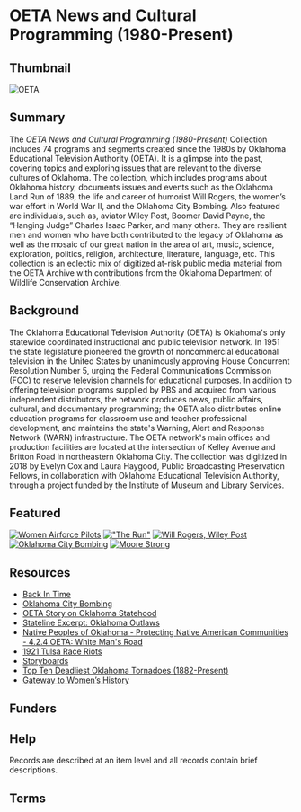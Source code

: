 # OETA News and Cultural Programming (1980-Present)

## Thumbnail

![OETA](https://s3.amazonaws.com/americanarchive.org/special-collections/OETA_THUMBNAILS/OETA_square_logo.jpg "OETA")

## Summary

The <em> OETA News and Cultural Programming (1980-Present) </em> Collection includes 74 programs and segments created since the 1980s by Oklahoma Educational Television Authority (OETA). It is a glimpse into the past, covering topics and exploring issues that are relevant to the diverse cultures of Oklahoma. The collection, which includes programs about Oklahoma history, documents issues and events such as the Oklahoma Land Run of 1889, the life and career of humorist Will Rogers, the women’s war effort in World War II, and the Oklahoma City Bombing. Also featured are individuals, such as, aviator Wiley Post, Boomer David Payne, the “Hanging Judge” Charles Isaac Parker, and many others. They are resilient men and women who have both contributed to the legacy of Oklahoma as well as the mosaic of our great nation in the area of art, music, science, exploration, politics, religion, architecture, literature, language, etc. This collection is an eclectic mix of digitized at-risk public media material from the OETA Archive with contributions from the Oklahoma Department of Wildlife Conservation Archive.
## Background

The Oklahoma Educational Television Authority (OETA) is Oklahoma's only statewide coordinated instructional and public television network. In 1951 the state legislature pioneered the growth of noncommercial educational television in the United States by unanimously approving House Concurrent Resolution Number 5, urging the Federal Communications Commission (FCC) to reserve television channels for educational purposes. In addition to offering television programs supplied by PBS and acquired from various independent distributors, the network produces news, public affairs, cultural, and documentary programming; the OETA also distributes online education programs for classroom use and teacher professional development, and maintains the state's Warning, Alert and Response Network (WARN) infrastructure. The OETA network's main offices and production facilities are located at the intersection of Kelley Avenue and Britton Road in northeastern Oklahoma City. The collection was digitized in 2018 by Evelyn Cox and Laura Haygood, Public Broadcasting Preservation Fellows, in collaboration with Oklahoma Educational Television Authority, through a project funded by the Institute of Museum and Library Services.

## Featured

[![Women Airforce Pilots](https://s3.amazonaws.com/americanarchive.org/special-collections/OETA_THUMBNAILS/cpb-aacip_521-416sx65317.jpg)](/catalog/cpb-aacip_15-416sx65317)
[!["The Run"](https://s3.amazonaws.com/americanarchive.org/special-collections/OETA_THUMBNAILS/cpb-aacip_521-zk55d8pq3m.jpg)](/catalog/cpb-aacip_15-zk55d8pq3m)
[![Will Rogers, Wiley Post](https://s3.amazonaws.com/americanarchive.org/special-collections/OETA_THUMBNAILS/cpb-aacip_521-445h99075w.jpg)](/catalog/cpb-aacip_15-445h99075w)
[![Oklahoma City Bombing](https://s3.amazonaws.com/americanarchive.org/special-collections/OETA_THUMBNAILS/cpb-aacip_521-nz80k27h4t.jpg)](/catalog/cpb-aacip_15-nz80k27h4t)
[![Moore Strong](https://s3.amazonaws.com/americanarchive.org/special-collections/OETA_THUMBNAILS/cpb-aacip_521-k06ww77z5p.jpg)](/catalog/cpb-aacip_15-k06ww77z5p)

## Resources

- [Back In Time]( https://videos.oeta.tv/show/back-time/)
- [Oklahoma City Bombing]( http://www.okhistory.org/publications/enc/entry.php?entry=OK026) 
- [OETA Story on Oklahoma Statehood]( https://www.youtube.com/watch?v=riv41-1hBiE)
- [Stateline Excerpt: Oklahoma Outlaws]( https://www.youtube.com/watch?v=Gr6V1MJeLjc)
- [Native Peoples of Oklahoma - Protecting Native American Communities - 4.2.4 OETA: White Man's Road]( https://www.youtube.com/watch?v=3IVDmeF1Lxc)
- [1921 Tulsa Race Riots](https://tulsahistory.org/learn/online-exhibits/the-tulsa-race-riot/)
- [Storyboards](https://npnweb.org/site/annualmeeting2014/wp-content/uploads/Reconciliation-Park-Story)
- [Top Ten Deadliest Oklahoma Tornadoes (1882-Present)]( https://www.weather.gov/oun/tornadodata-ok-deadliest)
- [Gateway to Women’s History](http://twudigital.contentdm.oclc.org/cdm/landingpage/collection/p214coll2)


## Funders

## Help

Records are described at an item level and all records contain brief descriptions. 

## Terms
